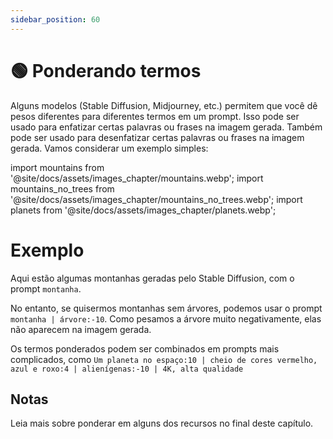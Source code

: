 ```yaml
---
sidebar_position: 60
---
```


# 🟢 Ponderando termos

Alguns modelos (Stable Diffusion, Midjourney, etc.) permitem que você dê pesos diferentes para diferentes termos em um prompt. Isso pode ser usado para enfatizar certas palavras ou frases na imagem gerada. Também pode ser usado para desenfatizar certas palavras ou frases na imagem gerada. Vamos considerar um exemplo simples:

import mountains from '@site/docs/assets/images_chapter/mountains.webp';
import mountains_no_trees from '@site/docs/assets/images_chapter/mountains_no_trees.webp';
import planets from '@site/docs/assets/images_chapter/planets.webp';

# Exemplo

Aqui estão algumas montanhas geradas pelo Stable Diffusion, com o prompt `montanha`.

<div style={{textAlign: 'center'}}>
  <LazyLoadImage src={mountains} style={{width: "350px"}} />
</div>

No entanto, se quisermos montanhas sem árvores, podemos usar o prompt `montanha | árvore:-10`. Como pesamos a árvore muito negativamente, elas não aparecem na imagem gerada.

<div style={{textAlign: 'center'}}>
  <LazyLoadImage src={mountains_no_trees} style={{width: "350px"}} />
</div>

Os termos ponderados podem ser combinados em prompts mais complicados, como 
`Um planeta no espaço:10 | cheio de cores vermelho, azul e roxo:4 | alienígenas:-10 | 4K, alta qualidade`

<div style={{textAlign: 'center'}}>
  <LazyLoadImage src={planets} style={{width: "350px"}} />
</div>

## Notas

Leia mais sobre ponderar em alguns dos recursos no final deste capítulo.